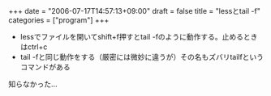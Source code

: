 +++
date = "2006-07-17T14:57:13+09:00"
draft = false
title = "lessとtail -f"
categories = ["program"]
+++

<ul>
<li>lessでファイルを開いてshift+f押すとtail -fのように動作する。止めるときはctrl+c</li>
<li>tail -fと同じ動作をする（厳密には微妙に違うが）その名もズバリtailfというコマンドがある</li>
</ul>
知らなかった…
